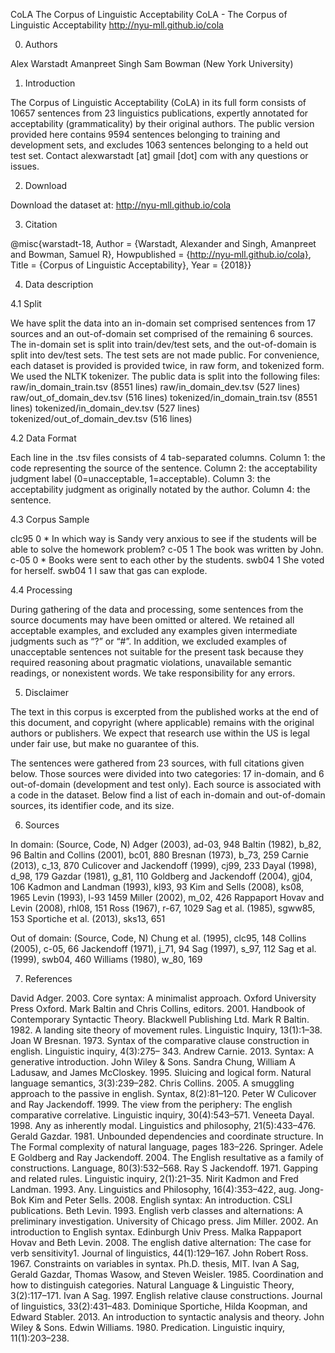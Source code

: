 CoLA
The Corpus of Linguistic Acceptability
CoLA - The Corpus of Linguistic Acceptability
http://nyu-mll.github.io/cola

0. Authors

Alex Warstadt
Amanpreet Singh
Sam Bowman
(New York University)


1. Introduction

The Corpus of Linguistic Acceptability (CoLA) in its full form consists of 10657 sentences from 23 linguistics publications, expertly annotated for acceptability (grammaticality) by their original authors. The public version provided here contains 9594 sentences belonging to training and development sets, and excludes 1063 sentences belonging to a held out test set. Contact alexwarstadt [at] gmail [dot] com with any questions or issues.


2. Download

Download the dataset at: http://nyu-mll.github.io/cola


3. Citation

@misc{warstadt-18,
Author = {Warstadt, Alexander and Singh, Amanpreet 
and Bowman, Samuel R},
Howpublished = {http://nyu-mll.github.io/cola},
Title = {Corpus of Linguistic Acceptability},
Year = {2018}}


4. Data description

4.1 Split

We have split the data into an in-domain set comprised sentences from 17 sources and an out-of-domain set comprised of the remaining 6 sources. The in-domain set is split into train/dev/test sets, and the out-of-domain is split into dev/test sets. The test sets are not made public. For convenience, each dataset is provided is provided twice, in raw form, and tokenized form. We used the NLTK tokenizer. The public data is split into the following files:
raw/in_domain_train.tsv (8551 lines)
raw/in_domain_dev.tsv (527 lines)
raw/out_of_domain_dev.tsv (516 lines)
tokenized/in_domain_train.tsv (8551 lines)
tokenized/in_domain_dev.tsv (527 lines)
tokenized/out_of_domain_dev.tsv (516 lines)

4.2 Data Format

Each line in the .tsv files consists of 4 tab-separated columns.
Column 1:	the code representing the source of the sentence.
Column 2:	the acceptability judgment label (0=unacceptable, 1=acceptable).
Column 3:	the acceptability judgment as originally notated by the author.
Column 4:	the sentence.


4.3 Corpus Sample

clc95	0	*	In which way is Sandy very anxious to see if the students will be able to solve the homework problem?
c-05	1		The book was written by John.
c-05	0	*	Books were sent to each other by the students.
swb04	1		She voted for herself.
swb04	1		I saw that gas can explode.

4.4 Processing

During gathering of the data and processing, some sentences from the source documents may have been omitted or altered. We retained all acceptable examples, and excluded any examples given intermediate judgments such as “?” or “#”. In addition, we excluded examples of unacceptable sentences not suitable for the present task because they required reasoning about pragmatic violations, unavailable semantic readings, or nonexistent words. We take responsibility for any errors.


5. Disclaimer

The text in this corpus is excerpted from the published works at the end of this document, and copyright (where applicable) remains with the original authors or publishers. We expect that research use within the US is legal under fair use, but make no guarantee of this.

The sentences were gathered from 23 sources, with full citations given below. Those sources were divided into two categories: 17 in-domain, and 6 out-of-domain (development and test only). Each source is associated with a code in the dataset. Below find a list of each in-domain and out-of-domain sources, its identifier code, and its size.


6. Sources

In domain: 
(Source, Code, N)
Adger (2003), ad-03, 948
Baltin (1982), b_82, 96
Baltin and Collins (2001), bc01, 880
Bresnan (1973), b_73, 259
Carnie (2013), c_13, 870
Culicover and Jackendoff (1999), cj99, 233
Dayal (1998), d_98, 179
Gazdar (1981), g_81, 110
Goldberg and Jackendoff (2004), gj04, 106
Kadmon and Landman (1993), kl93, 93
Kim and Sells (2008), ks08, 1965
Levin (1993), l-93 1459
Miller (2002), m_02, 426
Rappaport Hovav and Levin (2008), rhl08, 151
Ross (1967), r-67, 1029
Sag et al. (1985), sgww85, 153
Sportiche et al. (2013), sks13, 651

Out of domain: 
(Source, Code, N)
Chung et al. (1995), clc95, 148
Collins (2005), c-05, 66
Jackendoff (1971), j_71, 94
Sag (1997), s_97, 112
Sag et al. (1999), swb04, 460
Williams (1980), w_80, 169


7. References

David Adger. 2003. Core syntax: A minimalist approach. Oxford University Press Oxford.
Mark Baltin and Chris Collins, editors. 2001. Handbook of Contemporary Syntactic Theory. Blackwell Publishing Ltd.
Mark R Baltin. 1982. A landing site theory of movement rules. Linguistic Inquiry, 13(1):1–38.
Joan W Bresnan. 1973. Syntax of the comparative clause construction in english. Linguistic inquiry, 4(3):275– 343.
Andrew Carnie. 2013. Syntax: A generative introduction. John Wiley & Sons.
Sandra Chung, William A Ladusaw, and James McCloskey. 1995. Sluicing and logical form. Natural language semantics, 3(3):239–282.
Chris Collins. 2005. A smuggling approach to the passive in english. Syntax, 8(2):81–120.
Peter W Culicover and Ray Jackendoff. 1999. The view from the periphery: The english comparative correlative. Linguistic inquiry, 30(4):543–571.
Veneeta Dayal. 1998. Any as inherently modal. Linguistics and philosophy, 21(5):433–476.
Gerald Gazdar. 1981. Unbounded dependencies and coordinate structure. In The Formal complexity of natural language, pages 183–226. Springer.
Adele E Goldberg and Ray Jackendoff. 2004. The English resultative as a family of constructions. Language, 80(3):532–568.
Ray S Jackendoff. 1971. Gapping and related rules. Linguistic inquiry, 2(1):21–35.
Nirit Kadmon and Fred Landman. 1993. Any. Linguistics and Philosophy, 16(4):353–422, aug.
Jong-Bok Kim and Peter Sells. 2008. English syntax: An introduction. CSLI publications.
Beth Levin. 1993. English verb classes and alternations: A preliminary investigation. University of Chicago press.
Jim Miller. 2002. An introduction to English syntax. Edinburgh Univ Press.
Malka Rappaport Hovav and Beth Levin. 2008. The english dative alternation: The case for verb sensitivity1. Journal of linguistics, 44(1):129–167.
John Robert Ross. 1967. Constraints on variables in syntax. Ph.D. thesis, MIT.
Ivan A Sag, Gerald Gazdar, Thomas Wasow, and Steven Weisler. 1985. Coordination and how to distinguish categories. Natural Language & Linguistic Theory, 3(2):117–171.
Ivan A Sag. 1997. English relative clause constructions. Journal of linguistics, 33(2):431–483.
Dominique Sportiche, Hilda Koopman, and Edward Stabler. 2013. An introduction to syntactic analysis and theory. John Wiley & Sons.
Edwin Williams. 1980. Predication. Linguistic inquiry, 11(1):203–238.
